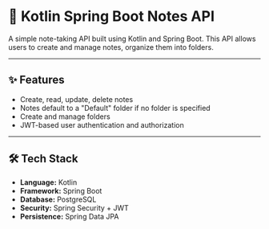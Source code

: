 # 📝 Kotlin Spring Boot Notes API

A simple  note-taking API built using Kotlin and Spring Boot.
This API allows users to create and manage notes, organize them into folders.

---

## ✨ Features

- Create, read, update, delete notes
- Notes default to a "Default" folder if no folder is specified
- Create and manage folders
- JWT-based user authentication and authorization

---

## 🛠 Tech Stack

- **Language:** Kotlin
- **Framework:** Spring Boot
- **Database:** PostgreSQL
- **Security:** Spring Security + JWT
- **Persistence:** Spring Data JPA


